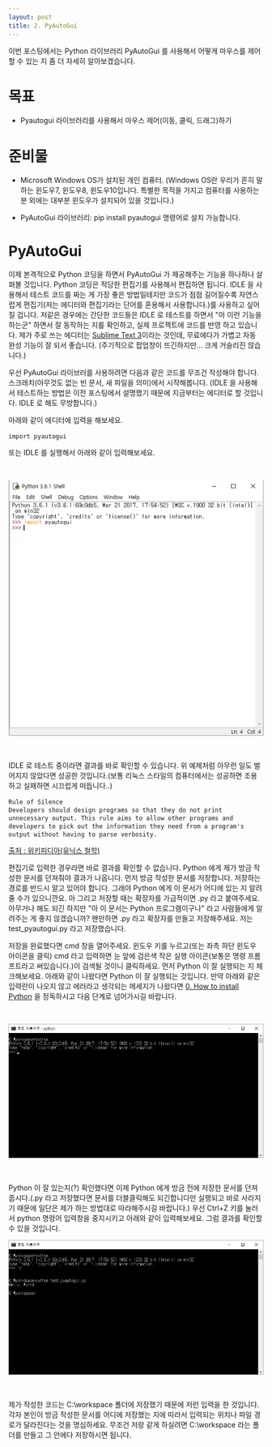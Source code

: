```yaml
---
layout: post
title: 2. PyAutoGui
---
```


이번 포스팅에서는 Python 라이브러리 PyAutoGui 를 사용해서 어떻게 마우스를 제어할 수 있는 지 좀 더 자세히 알아보겠습니다.

목표
=

* Pyautogui 라이브러리를 사용해서 마우스 제어(이동, 클릭, 드래그)하기 

준비물
=

* Microsoft Windows OS가 설치된 개인 컴퓨터. (Windows OS란 우리가 흔히 말하는 윈도우7, 윈도우8, 윈도우10입니다. 특별한 목적을 가지고 컴퓨터를 사용하는 분 외에는 대부분 윈도우가 설치되어 있을 것입니다.)

* PyAutoGui 라이브러리: pip install pyautogui 명령어로 설치 가능합니다.


PyAutoGui
=

이제 본격적으로 Python 코딩을 하면서 PyAutoGui 가 제공해주는 기능을 하나하나 살펴볼 것입니다. Python 코딩은 적당한 편집기를 사용해서 편집하면 됩니다. IDLE 을 사용해서 테스트 코드를 짜는 게 가장 좋은 방법일테지만 코드가 점점 길어질수록 자연스럽게 편집기(저는 에디터와 편집기라는 단어를 혼용해서 사용합니다.)를 사용하고 싶어질 겁니다. 저같은 경우에는 간단한 코드들은 IDLE 로 테스트를 하면서 "아 이런 기능을 하는군" 하면서 잘 동작하는 지를 확인하고, 실제 프로젝트에 코드를 반영 하고 있습니다. 제가 주로 쓰는 에디터는 [Sublime Text 3](https://www.sublimetext.com/3)이라는 것인데, 무료에다가 가볍고 자동 완성 기능이 잘 되서 좋습니다. (주기적으로 팝업창이 뜨긴하지만... 크게 거슬리진 않습니다.)

우선 PyAutoGui 라이브러를 사용하려면 다음과 같은 코드를 무조건 작성해야 합니다. 스크래치(아무것도 없는 빈 문서, 새 파일을 의미)에서 시작해봅니다.
(IDLE 을 사용해서 테스트하는 방법은 이전 포스팅에서 설명했기 때문에 지금부터는 에디터로 할 것입니다. IDLE 로 해도 무방합니다.)

아래와 같이 에디터에 입력을 해보세요.

```
import pyautogui

```

또는 IDLE 를 실행해서 아래와 같이 입력해보세요.

<br />

![Alt text](/images/python_2_0.PNG)

<br />

IDLE 로 테스트 중이라면 결과를 바로 확인할 수 있습니다. 위 예제처럼 아무런 일도 벌어지지 않았다면 성공한 것입니다.(보통 리눅스 스타일의 컴퓨터에서는 성공하면 조용하고 실패하면 시끄럽게 떠듭니다..)

```
Rule of Silence
Developers should design programs so that they do not print unnecessary output. This rule aims to allow other programs and developers to pick out the information they need from a program's output without having to parse verbosity.
```

[출처 : 위키피디아(유닉스 철학)](https://en.wikipedia.org/wiki/Unix_philosophy)

편집기로 입력한 경우라면 바로 결과를 확인할 수 없습니다. Python 에게 제가 방금 작성한 문서를 던져줘야 결과가 나옵니다. 먼저 방금 작성한 문서를 저장합니다. 저장하는 경로를 반드시 알고 있어야 합니다. 그래야 Python 에게 이 문서가 어디에 있는 지 알려줄 수가 있으니깐요. 아 그리고 저장할 때는 확장자를 가급적이면 .py 라고 붙여주세요. 아무거나 해도 되긴 하지만 "아 이 문서는 Python 프로그램이구나" 라고 사람들에게 알려주는 게 좋지 않겠습니까? 왠만하면 .py 라고 확장자를 만들고 저장해주세요. 저는 test_pyautogui.py 라고 저장했습니다.

저장을 완료했다면 cmd 창을 열어주세요. 윈도우 키를 누르고(또는 좌측 하단 윈도우 아이콘을 클릭) cmd 라고 입력하면 눈 앞에 검은색 작은 실행 아이콘(보통은 명령 프롬프트라고 써있습니다.)이 검색될 것이니 클릭하세요. 먼저 Python 이 잘 실행되는 지 체크해보세요. 아래와 같이 나왔다면 Python 이 잘 실행되는 것입니다. 만약 아래와 같은 입력란이 나오지 않고 에러라고 생각되는 메세지가 나왔다면 [0. How to install Python](https://dogfooter-master.github.io/How-to-install-Python/) 을 정독하시고 다음 단계로 넘어가시길 바랍니다.

<br />

![Alt text](/images/python_2_2.png)

<br />

Python 이 잘 있는지(?) 확인했다면 이제 Python 에게 방금 전에 저장한 문서를 던져 줍시다.(.py 라고 저장했다면 문서를 더블클릭해도 되긴합니다만 실행되고 바로 사라지기 때문에 일단은 제가 하는 방법대로 따라해주시길 바랍니다.) 우선 Ctrl+Z 키를 눌러서 python 명령어 입력창을 중지시키고 아래와 같이 입력해보세요. 그럼 결과를 확인할 수 있을 것입니다.
<br />

![Alt text](/images/python_2_3.png)

<br />

제가 작성한 코드는 C:\workspace 폴더에 저장했기 때문에 저런 입력을 한 것입니다. 각자 본인이 방금 작성한 문서를 어디에 저장했는 지에 따라서 입력되는 위치나 파일 경로가 달라진다는 것을 명심하세요. 무조건 저랑 같게 하실려면 C:\workspace 라는 폴더를 만들고 그 안에다 저장하시면 됩니다.





